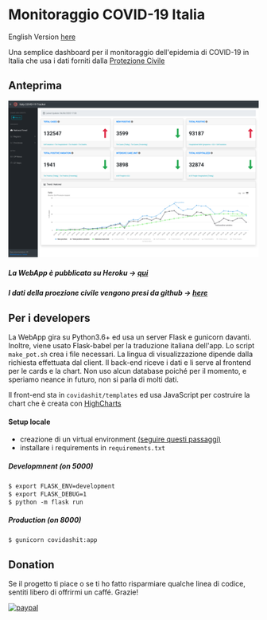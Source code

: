 # Monitoraggio COVID-19 Italia

English Version [here](https://github.com/fabriziomiano/covidashit/blob/master/README.md)

Una semplice dashboard per il monitoraggio dell'epidemia di COVID-19 in Italia
che usa i dati forniti dalla [Protezione Civile](https://github.com/pcm-dpc) 

## Anteprima

![alt_text](https://raw.githubusercontent.com/fabriziomiano/covidashit/master/preview_it.png)

##### La WebApp è pubblicata su Heroku &#8594; [qui](https://covidashit.herokuapp.com/)

##### I dati della proezione civile vengono presi da github &#8594; [here](https://github.com/pcm-dpc/COVID-19/blob/master/dati-json/dpc-covid19-ita-andamento-nazionale.json)

## Per i developers

La WebApp gira su Python3.6+ ed usa un server Flask e gunicorn davanti.
Inoltre, viene usato Flask-babel per la traduzione italiana dell'app. Lo script `make_pot.sh` crea i file necessari.
La lingua di visualizzazione dipende dalla richiesta effettuata dal client.
Il back-end riceve i dati e li serve al frontend per le cards e la chart.
Non uso alcun database poiché per il momento, e speriamo neance in futuro, non si parla di molti dati.

Il front-end sta in `covidashit/templates` ed usa JavaScript per costruire la chart che è 
creata con [HighCharts](https://www.highcharts.com/)

#### Setup locale

* creazione di un virtual environment [(seguire questi passaggi)](https://packaging.python.org/guides/installing-using-pip-and-virtual-environments/)
* installare i requirements in `requirements.txt`

##### Developmnent (on 5000)
```
$ export FLASK_ENV=development
$ export FLASK_DEBUG=1
$ python -m flask run
```

##### Production (on 8000)

```
$ gunicorn covidashit:app
```

## Donation

Se il progetto ti piace o se ti ho fatto risparmiare qualche linea di codice, sentiti libero di offrirmi un caffé. Grazie!

[![paypal](https://www.paypalobjects.com/en_US/IT/i/btn/btn_donateCC_LG.gif)](https://www.paypal.com/cgi-bin/webscr?cmd=_s-xclick&hosted_button_id=PMW6C23XTQDWG)
